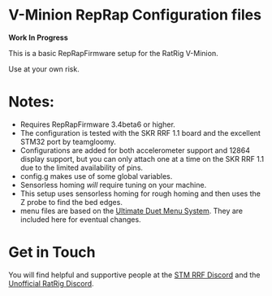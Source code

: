 # V-Minion RepRap Configuration files

**Work In Progress** 

This is a basic RepRapFirmware setup for the RatRig V-Minion.

Use at your own risk.

# Notes:

 * Requires RepRapFirmware 3.4beta6 or higher.
 * The configuration is tested with the SKR RRF 1.1 board
   and the excellent STM32 port by teamgloomy.
 * Configurations are added for both accelerometer support
   and 12864 display support, but you can only attach one
   at a time on the SKR RRF 1.1 due to the limited availability
   of pins. 
 * config.g makes use of some global variables.
 * Sensorless homing _will_ require tuning on your machine.
 * This setup uses sensorless homing for rough homing and
   then uses the Z probe to find the bed edges.
 * menu files are based on the [Ultimate Duet Menu System](https://github.com/jadonmmiller/UltimateDuetMenuSystem).
   They are included here for eventual changes.

# Get in Touch

You will find helpful and supportive people at the [STM RRF Discord](https://discord.gg/uS97Qs7)
and the [Unofficial RatRig Discord](https://discord.gg/DcCEk8u).
